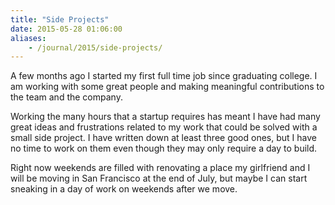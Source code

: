 ```yaml
---
title: "Side Projects"
date: 2015-05-28 01:06:00
aliases:
    - /journal/2015/side-projects/
---
```


A few months ago I started my first full time job since graduating college. I am working with some great people and making meaningful contributions to the team and the company.

<!--more-->

Working the many hours that a startup requires has meant I have had many great ideas and frustrations related to my work that could be solved with a small side project. I have written down at least three good ones, but I have no time to work on them even though they may only require a day to build.

Right now weekends are filled with renovating a place my girlfriend and I will be moving in San Francisco at the end of July, but maybe I can start sneaking in a day of work on weekends after we move.
